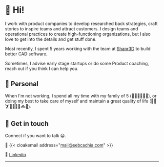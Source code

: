 # 👋 Hi!

I work with product companies to develop researched back strategies, craft stories to inspire teams and attract customers. I design teams and operational practices to create high-functioning organizations, but I also love to get into the details and get stuff done.

Most recently, I spent 5 years working with the team at [Shapr3D](https://www.shapr3d.com) to build better CAD software.

Sometimes, I advise early stage startups or do some Product coaching, reach out if you think I can help you.

## 🏡 Personal

When I'm not working, I spend all my time with my family of 5 (👨‍🦲👩👧👧🐶), or doing my best to take care of myself and maintain a great quality of life (🏃🧘🏋️📖🧘‍♂️🚶🚲🍳).

## 💬 Get in touch

Connect if you want to talk 😀.

📧 {{< cloakemail address="mail@sebcachia.com" >}}

👤 [Linkedin](https://linkedin.com/in/sebcachia)

---
